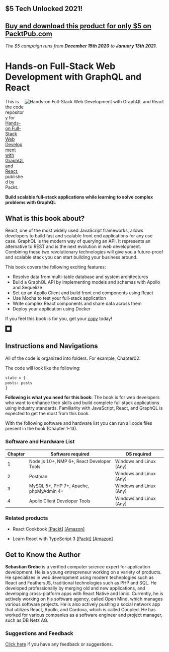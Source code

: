 ## $5 Tech Unlocked 2021!
[Buy and download this product for only $5 on PacktPub.com](https://www.packtpub.com/)
-----
*The $5 campaign         runs from __December 15th 2020__ to __January 13th 2021.__*

# Hands-on Full-Stack Web Development with GraphQL and React

<a href="https://www.packtpub.com/web-development/hands-full-stack-web-development-graphql-and-react?utm_source=github&utm_medium=repository&utm_campaign=9781789134520 "><img src="https://www.packtpub.com/sites/default/files/cover_B10514.png" alt="Hands-on Full-Stack Web Development with GraphQL and React" height="256px" align="right"></a>

This is the code repository for [Hands-on Full-Stack Web Development with GraphQL and React](https://www.packtpub.com/web-development/hands-full-stack-web-development-graphql-and-react?utm_source=github&utm_medium=repository&utm_campaign=9781789134520), published by Packt.

**Build scalable full-stack applications while learning to solve complex problems with GraphQL**

## What is this book about?
React, one of the most widely used JavaScript frameworks, allows developers to build fast and scalable front end applications for any use case. GraphQL is the modern way of querying an API. It represents an alternative to REST and is the next evolution in web development. Combining these two revolutionary technologies will give you a future-proof and scalable stack you can start building your business around.

This book covers the following exciting features:
* Resolve data from multi-table database and system architectures 
* Build a GraphQL API by implementing models and schemas with Apollo and Sequelize 
* Set up an Apollo Client and build front end components using React 
* Use Mocha to test your full-stack application 
* Write complex React components and share data across them 
* Deploy your application using Docker 

If you feel this book is for you, get your [copy](https://www.amazon.com/dp/1789134528) today!

<a href="https://www.packtpub.com/?utm_source=github&utm_medium=banner&utm_campaign=GitHubBanner"><img src="https://raw.githubusercontent.com/PacktPublishing/GitHub/master/GitHub.png" 
alt="https://www.packtpub.com/" border="5" /></a>

## Instructions and Navigations
All of the code is organized into folders. For example, Chapter02.

The code will look like the following:
```
state = {
posts: posts
}
```

**Following is what you need for this book:**
The book is for web developers who want to enhance their skills and build complete full stack applications using industry standards. Familiarity with JavaScript, React, and GraphQL is expected to get the most from this book.

With the following software and hardware list you can run all code files present in the book (Chapter 1-13).
### Software and Hardware List
| Chapter | Software required | OS required |
| -------- | ------------------------------------ | ----------------------------------- |
| 1 | Node.js 10+, NMP 6+, React Developer Tools | Windows and Linux (Any) |
| 2 | Postman | Windows and Linux (Any) |
| 3 | MySQL 5+, PHP 7+, Apache, phpMyAdmin 4+ | Windows and Linux (Any) |
| 4 | Apollo Client Developer Tools | Windows and Linux (Any) |


### Related products
* React Cookbook [[Packt]](https://www.packtpub.com/web-development/react-cookbook?utm_source=github&utm_medium=repository&utm_campaign=9781783980727 ) [[Amazon]](https://www.amazon.com/dp/1783980729)

* Learn React with TypeScript 3 [[Packt]](https://www.packtpub.com/web-development/learn-react-typescript-3?utm_source=github&utm_medium=repository&utm_campaign=9781789610253 ) [[Amazon]](https://www.amazon.com/dp/1789610257)


## Get to Know the Author
**Sebastian Grebe**
is a verified computer science expert for application development. He is a young entrepreneur working on a variety of products. He specializes in web development using modern technologies such as React and FeathersJS, traditional technologies such as PHP and SQL. He developed professionally by merging old and new applications, and developing cross-platform apps with React Native and Ionic.
Currently, he is actively working on his software agency, called Open Mind, which manages various software projects. He is also actively pushing a social network app that utilizes React, Apollo, and Cordova, which is called Coupled. He has worked for various companies as a software engineer and project manager, such as DB Netz AG.




### Suggestions and Feedback
[Click here](https://docs.google.com/forms/d/e/1FAIpQLSdy7dATC6QmEL81FIUuymZ0Wy9vH1jHkvpY57OiMeKGqib_Ow/viewform) if you have any feedback or suggestions.


